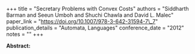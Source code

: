+++
title = "Secretary Problems with Convex Costs"
authors = "Siddharth Barman and Seeun Umboh and Shuchi Chawla and David L. Malec"
paper_link = "https://doi.org/10.1007/978-3-642-31594-7\_7"
publication_details = "Automata,  Languages"
conference_date = "2012"
notes = ""
+++

<b>Abstract:</b>
